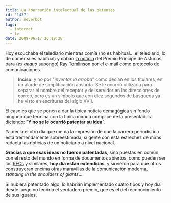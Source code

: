 ```yaml
---
title: La aberración intelectual de las patentes
id: '1437'
author: neverbot
tags:
  - internet
  - tv
date: 2009-06-17 20:19:38
---
```


Hoy escuchaba el telediario mientras comía (no es habitual... el telediario, lo de comer sí es habitual) y daban [la noticia](http://www.publico.es/ciencias/tecnologia/232897/tomlinson/cooper/principe/asturias/investigacion) del Premio Príncipe de Asturias para (_ex aequo_ supongo) [Ray Tomlinson](http://en.wikipedia.org/wiki/Ray_Tomlinson) por el e-mail como protocolo de comunicaciones.

> **Inciso**: y no por "_inventar la arroba_" como decían en los titulares, en un alarde de simplificación absurda. Se le ocurrió utilizarla para separar el nombre del receptor y del servidor en las direcciones de correo, pero es un símbolo que con diez segundos de búsqueda ya he visto en escrituras del siglo XVII.

El caso es que se ponen a dar la típica noticia demagógica sin fondo ninguno que termina con la típica mirada cómplice de la presentadora diciendo: "**Y no se le ocurrió patentar su idea**".

Ya decía el otro día que me da la impresión de que la carrera periodística está tremendamente sobreestimada, si gente con esta estrechez de miras redacta las noticias de un noticiario a nivel nacional.

**Gracias a que esas ideas no fueron patentadas**, sino puestas en común con el resto del mundo en forma de documentos abiertos, como pueden ser los [RFCs](http://en.wikipedia.org/wiki/Request_for_Comments) y similares, **hoy día están extendidas**, y sirvieron para que otros construyeran encima otras maravillas de la comunicación moderna, _standing in the shoulders of giants_...

Si hubiera patentado algo, lo habrían implementado cuatro tipos y hoy día desde luego no tendría el verdadero premio, que es el del reconocimiento de sus iguales.
